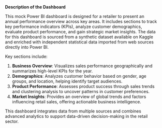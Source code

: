 **Description of the Dashboard**

This mock Power BI dashboard is designed for a retailer to present an annual performance overview across key areas. It includes sections to track key performance indicators (KPIs), analyze customer demographics, evaluate product performance, and gain strategic market insights. The data for this dashboard is sourced from a synthetic dataset available on Kaggle and enriched with independent statistical data imported from web sources directly into Power BI.

Key sections include:
1. **Business Overview**: Visualizes sales performance geographically and summarizes high-level KPIs for the year.
2. **Demographics**: Analyzes customer behavior based on gender, age groups, and location, helping identify target audiences.
3. **Product Performance**: Assesses product success through sales trends and clustering analysis to uncover patterns in customer preferences.
4. **Market Insights**: Provides an overview of global trends and factors influencing retail sales, offering actionable business intelligence.

This dashboard integrates data from multiple sources and combines advanced analytics to support data-driven decision-making in the retail sector.
